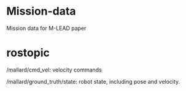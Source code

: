 # Mission-data
Mission data for M-LEAD paper
# rostopic
/mallard/cmd_vel: velocity commands

/mallard/ground_truth/state: robot state, including pose and velocity. 

